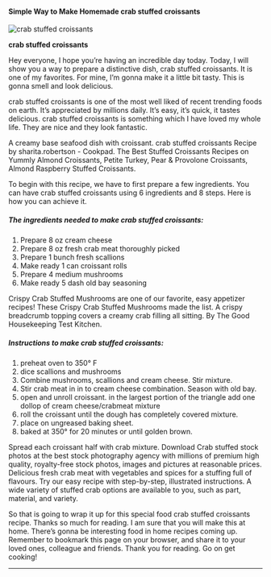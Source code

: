             

#### Simple Way to Make Homemade crab stuffed croissants

![crab stuffed croissants](https://img-global.cpcdn.com/recipes/4812462939439104/751x532cq70/crab-stuffed-croissants-recipe-main-photo.jpg)

**crab stuffed croissants**

Hey everyone, I hope you’re having an incredible day today. Today, I will show you a way to prepare a distinctive dish, crab stuffed croissants. It is one of my favorites. For mine, I’m gonna make it a little bit tasty. This is gonna smell and look delicious.

crab stuffed croissants is one of the most well liked of recent trending foods on earth. It’s appreciated by millions daily. It’s easy, it’s quick, it tastes delicious. crab stuffed croissants is something which I have loved my whole life. They are nice and they look fantastic.

A creamy base seafood dish with croissant. crab stuffed croissants Recipe by sharita.robertson - Cookpad. The Best Stuffed Croissants Recipes on Yummly Almond Croissants, Petite Turkey, Pear & Provolone Croissants, Almond Raspberry Stuffed Croissants.

To begin with this recipe, we have to first prepare a few ingredients. You can have crab stuffed croissants using 6 ingredients and 8 steps. Here is how you can achieve it.

##### The ingredients needed to make crab stuffed croissants:

1.  Prepare 8 oz cream cheese
2.  Prepare 8 oz fresh crab meat thoroughly picked
3.  Prepare 1 bunch fresh scallions
4.  Make ready 1 can croissant rolls
5.  Prepare 4 medium mushrooms
6.  Make ready 5 dash old bay seasoning

Crispy Crab Stuffed Mushrooms are one of our favorite, easy appetizer recipes! These Crispy Crab Stuffed Mushrooms made the list. A crispy breadcrumb topping covers a creamy crab filling all sitting. By The Good Housekeeping Test Kitchen.

##### Instructions to make crab stuffed croissants:

1.  preheat oven to 350° F
2.  dice scallions and mushrooms
3.  Combine mushrooms, scallions and cream cheese. Stir mixture.
4.  Stir crab meat in in to cream cheese combination. Season with old bay.
5.  open and unroll croissant. in the largest portion of the triangle add one dollop of cream cheese/crabmeat mixture
6.  roll the croissant until the dough has completely covered mixture.
7.  place on ungreased baking sheet.
8.  baked at 350° for 20 minutes or until golden brown.

Spread each croissant half with crab mixture. Download Crab stuffed stock photos at the best stock photography agency with millions of premium high quality, royalty-free stock photos, images and pictures at reasonable prices. Delicious fresh crab meat with vegetables and spices for a stuffing full of flavours. Try our easy recipe with step-by-step, illustrated instructions. A wide variety of stuffed crab options are available to you, such as part, material, and variety.

So that is going to wrap it up for this special food crab stuffed croissants recipe. Thanks so much for reading. I am sure that you will make this at home. There’s gonna be interesting food in home recipes coming up. Remember to bookmark this page on your browser, and share it to your loved ones, colleague and friends. Thank you for reading. Go on get cooking!

* * *